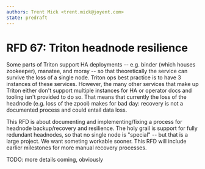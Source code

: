 ```yaml
---
authors: Trent Mick <trent.mick@joyent.com>
state: predraft
---
```


# RFD 67: Triton headnode resilience

Some parts of Triton support HA deployments -- e.g. binder (which houses
zookeeper), manatee, and moray -- so that theoretically the service can survive
the loss of a single node. Triton ops best practice is to have 3 instances of
these services. However, the many other services that make up Triton either
don't support multiple instances for HA or operator docs and tooling isn't
provided to do so. That means that currently the loss of the headnode (e.g. loss
of the zpool) makes for bad day: recovery is not a documented process and
could entail data loss.

This RFD is about documenting and implementing/fixing a process for headnode
backup/recovery and resilience. The holy grail is support for fully redundant
headnodes, so that no single node is "special" -- but that is a large
project. We want someting workable sooner. This RFD will include earlier
milestones for more manual recovery processes.


TODO: more details coming, obviously


